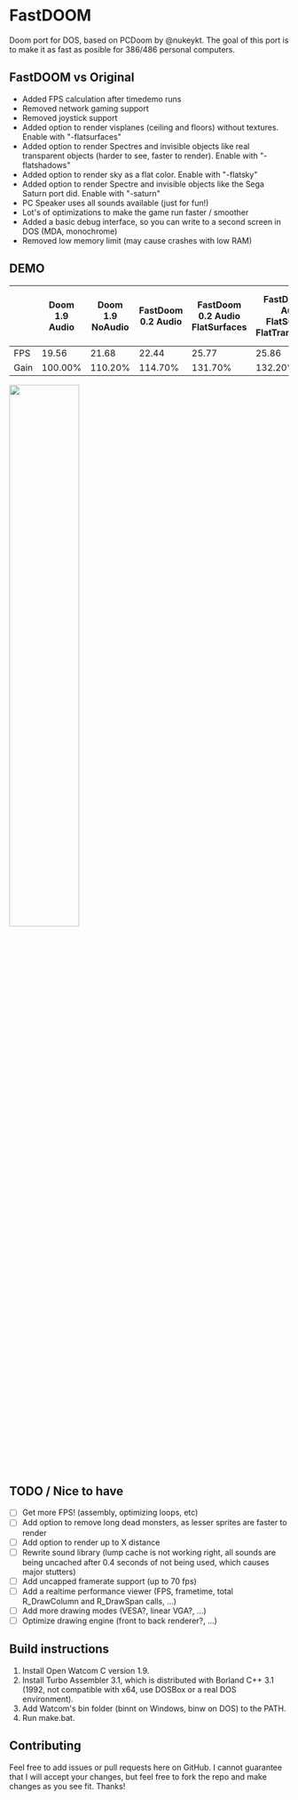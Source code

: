 # FastDOOM
Doom port for DOS, based on PCDoom by @nukeykt. The goal of this port is to make it as fast as posible for 386/486 personal computers.

## FastDOOM vs Original

* Added FPS calculation after timedemo runs
* Removed network gaming support
* Removed joystick support
* Added option to render visplanes (ceiling and floors) without textures. Enable with "-flatsurfaces"
* Added option to render Spectres and invisible objects like real transparent objects (harder to see, faster to render). Enable with "-flatshadows"
* Added option to render sky as a flat color. Enable with "-flatsky"
* Added option to render Spectre and invisible objects like the Sega Saturn port did. Enable with "-saturn"
* PC Speaker uses all sounds available (just for fun!)
* Lot's of optimizations to make the game run faster / smoother
* Added a basic debug interface, so you can write to a second screen in DOS (MDA, monochrome)
* Removed low memory limit (may cause crashes with low RAM)

## DEMO

|        | Doom 1.9 Audio | Doom 1.9 NoAudio | FastDoom 0.2 Audio | FastDoom 0.2 Audio FlatSurfaces | FastDoom 0.2 Audio FlatSurfaces FlatTransparency | FastDoom 0.2 Audio FlatSurfaces Sega Saturn transparency | FastDoom 0.2 NoAudio | FastDoom 0.2 NoAudio FlatSurfaces Sega Saturn transparency |
|--------|----------------|-------------------|--------------------|----------------------------------|----------------------------------------------------|-----------------------------------------------------------|-----------------------|--------------------------------------------------------------|
| FPS    | 19.56          | 21.68             | 22.44              | 25.77                            | 25.86                                              | 26.02                                                     | 24.79                 | 29.05                                                        |
| Gain | 100.00%        | 110.20%           | 114.70%            | 131.70%                          | 132.20%                                            | 133.00%                                                   | 126.74%               | 148.52%                                                      |

[<img src="https://img.youtube.com/vi/oCgHcSkspmI/maxresdefault.jpg" width="50%">](https://youtu.be/oCgHcSkspmI)

## TODO / Nice to have

- [ ] Get more FPS! (assembly, optimizing loops, etc)
- [ ] Add option to remove long dead monsters, as lesser sprites are faster to render
- [ ] Add option to render up to X distance
- [ ] Rewrite sound library (lump cache is not working right, all sounds are being uncached after 0.4 seconds of not being used, which causes major stutters)
- [ ] Add uncapped framerate support (up to 70 fps)
- [ ] Add a realtime performance viewer (FPS, frametime, total R_DrawColumn and R_DrawSpan calls, ...)
- [ ] Add more drawing modes (VESA?, linear VGA?, ...)
- [ ] Optimize drawing engine (front to back renderer?, ...)

## Build instructions

1) Install Open Watcom C version 1.9.
2) Install Turbo Assembler 3.1, which is distributed with Borland C++ 3.1 (1992, not compatible with x64, use DOSBox or a real DOS environment).
3) Add Watcom's bin folder (binnt on Windows, binw on DOS) to the PATH.
4) Run make.bat.

## Contributing

Feel free to add issues or pull requests here on GitHub. I cannot guarantee that I will accept your changes, but feel free to fork the repo and make changes as you see fit. Thanks!
